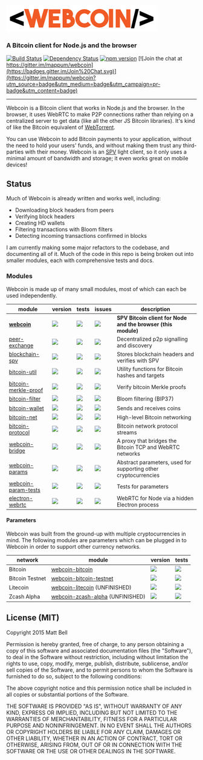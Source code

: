![Webcoin](img/logo.png)

### A Bitcoin client for Node.js and the browser

[![Build Status](https://travis-ci.org/mappum/webcoin.svg?branch=master)](https://travis-ci.org/mappum/webcoin)
[![Dependency Status](https://david-dm.org/mappum/webcoin.svg)](https://david-dm.org/mappum/webcoin)
[![npm version](https://img.shields.io/npm/v/webcoin.svg)](https://www.npmjs.com/package/webcoin)
[![Join the chat at https://gitter.im/mappum/webcoin](https://badges.gitter.im/Join%20Chat.svg)](https://gitter.im/mappum/webcoin?utm_source=badge&utm_medium=badge&utm_campaign=pr-badge&utm_content=badge)

----

Webcoin is a Bitcoin client that works in Node.js and the browser. In the browser, it uses WebRTC to make P2P connections rather than relying on a centralized server to get data (like all the other JS Bitcoin libraries). It's kind of like the Bitcoin equivalent of [WebTorrent](https://github.com/feross/webtorrent).

You can use Webcoin to add Bitcoin payments to your application, without the need to hold your users' funds, and without making them trust any third-parties with their money. Webcoin is an [SPV](https://en.bitcoin.it/wiki/Thin_Client_Security#Simplified_Payment_Verification_.28SPV.29_Clients) light client, so it only uses a minimal amount of bandwidth and storage; it even works great on mobile devices!

## Status

Much of Webcoin is already written and works well, including:

- Downloading block headers from peers
- Verifying block headers
- Creating HD wallets
- Filtering transactions with Bloom filters
- Detecting incoming transactions confirmed in blocks

I am currently making some major refactors to the codebase, and documenting all of it. Much of the code in this repo is being broken out into smaller modules, each with comprehensive tests and docs.

### Modules

Webcoin is made up of many small modules, most of which can each be used independently.

| module | version | tests | issues | description |
|---|---|---|---|---|
| **[webcoin][webcoin]** | [![][webcoin-ni]][webcoin-nu] | [![][webcoin-ti]][webcoin-tu] | [![][webcoin-ii]][webcoin-iu] | **SPV Bitcoin client for Node and the browser (this module)** |
| [peer-exchange][peer-exchange] | [![][peer-exchange-ni]][peer-exchange-nu] | [![][peer-exchange-ti]][peer-exchange-tu] | [![][peer-exchange-ii]][peer-exchange-iu] | Decentralized p2p signalling and discovery |
| [blockchain-spv][blockchain-spv] | [![][blockchain-spv-ni]][blockchain-spv-nu] | [![][blockchain-spv-ti]][blockchain-spv-tu] | [![][blockchain-spv-ii]][blockchain-spv-iu] | Stores blockchain headers and verifies with SPV |
| [bitcoin-util][bitcoin-util] | [![][bitcoin-util-ni]][bitcoin-util-nu] | [![][bitcoin-util-ti]][bitcoin-util-tu] | [![][bitcoin-util-ii]][bitcoin-util-iu] | Utility functions for Bitcoin hashes and targets |
| [bitcoin-merkle-proof][bitcoin-merkle-proof] | [![][bitcoin-merkle-proof-ni]][bitcoin-merkle-proof-nu] | [![][bitcoin-merkle-proof-ti]][bitcoin-merkle-proof-tu] | [![][bitcoin-merkle-proof-ii]][bitcoin-merkle-proof-iu] | Verify bitcoin Merkle proofs |
| [bitcoin-filter][bitcoin-filter] | [![][bitcoin-filter-ni]][bitcoin-filter-nu] | [![][bitcoin-filter-ti]][bitcoin-filter-tu] | [![][bitcoin-filter-ii]][bitcoin-filter-iu] | Bloom filtering (BIP37) |
| [bitcoin-wallet][bitcoin-wallet] | [![][bitcoin-util-ni]][bitcoin-util-nu] | [![][bitcoin-protocol-ti]][bitcoin-protocol-tu] | [![][bitcoin-wallet-ii]][bitcoin-wallet-iu] | Sends and receives coins
| [bitcoin-net][bitcoin-net] | [![][bitcoin-net-ni]][bitcoin-net-nu] | [![][bitcoin-net-ti]][bitcoin-net-tu] | [![][bitcoin-net-ii]][bitcoin-net-iu] | High-level Bitcoin networking |
| [bitcoin-protocol][bitcoin-protocol] | [![][bitcoin-protocol-ni]][bitcoin-protocol-nu] | [![][bitcoin-protocol-ti]][bitcoin-protocol-tu] | [![][bitcoin-protocol-ii]][bitcoin-protocol-iu] | Bitcoin network protocol streams |
| [webcoin-bridge][webcoin-bridge] | [![][webcoin-bridge-ni]][webcoin-bridge-nu] | [![][webcoin-bridge-ti]][webcoin-bridge-tu] | [![][webcoin-bridge-ii]][webcoin-bridge-iu] | A proxy that bridges the Bitcoin TCP and WebRTC networks |
| [webcoin-params][webcoin-params] | [![][webcoin-params-ni]][webcoin-params-nu] | [![][webcoin-params-ti]][webcoin-params-tu] | [![][webcoin-params-ii]][webcoin-params-iu] | Abstract parameters, used for supporting other cryptocurrencies |
| [webcoin-param-tests][webcoin-param-tests] | [![][webcoin-param-tests-ni]][webcoin-param-tests-nu] | [![][webcoin-param-tests-ti]][webcoin-param-tests-tu] | [![][webcoin-param-tests-ii]][webcoin-param-tests-iu] | Tests for parameters |
| [electron-webrtc][electron-webrtc] | [![][electron-webrtc-ni]][electron-webrtc-nu] | [![][electron-webrtc-ti]][electron-webrtc-tu] | [![][electron-webrtc-ii]][electron-webrtc-iu] | WebRTC for Node via a hidden Electron process |

[webcoin]: https://github.com/mappum/webcoin
[webcoin-ni]: https://img.shields.io/npm/v/webcoin.svg
[webcoin-nu]: https://www.npmjs.com/package/webcoin
[webcoin-ti]:https://travis-ci.org/mappum/webcoin.svg?branch=master
[webcoin-tu]: https://travis-ci.org/mappum/webcoin
[webcoin-ii]: https://img.shields.io/github/issues-raw/mappum/webcoin.svg
[webcoin-iu]: https://github.com/mappum/webcoin/issues

[peer-exchange]: https://github.com/mappum/peer-exchange
[peer-exchange-ni]: https://img.shields.io/npm/v/peer-exchange.svg
[peer-exchange-nu]: https://www.npmjs.com/package/peer-exchange
[peer-exchange-ti]:https://travis-ci.org/mappum/peer-exchange.svg?branch=master
[peer-exchange-tu]: https://travis-ci.org/mappum/peer-exchange
[peer-exchange-ii]: https://img.shields.io/github/issues-raw/mappum/peer-exchange.svg
[peer-exchange-iu]: https://github.com/mappum/peer-exchange/issues

[blockchain-spv]: https://github.com/mappum/blockchain-spv
[blockchain-spv-ni]: https://img.shields.io/npm/v/blockchain-spv.svg
[blockchain-spv-nu]: https://www.npmjs.com/package/blockchain-spv
[blockchain-spv-ti]:https://travis-ci.org/mappum/blockchain-spv.svg?branch=master
[blockchain-spv-tu]: https://travis-ci.org/mappum/blockchain-spv
[blockchain-spv-ii]: https://img.shields.io/github/issues-raw/mappum/blockchain-spv.svg
[blockchain-spv-iu]: https://github.com/mappum/blockchain-spv/issues

[bitcoin-util]: https://github.com/mappum/bitcoin-util
[bitcoin-util-ni]: https://img.shields.io/npm/v/bitcoin-util.svg
[bitcoin-util-nu]: https://www.npmjs.com/package/bitcoin-util
[bitcoin-util-ti]: https://travis-ci.org/mappum/bitcoin-util.svg?branch=master
[bitcoin-util-tu]: https://travis-ci.org/mappum/bitcoin-util
[bitcoin-util-ii]: https://img.shields.io/github/issues-raw/mappum/bitcoin-util.svg
[bitcoin-util-iu]: https://github.com/mappum/bitcoin-util/issues

[bitcoin-merkle-proof]: https://github.com/mappum/bitcoin-merkle-proof
[bitcoin-merkle-proof-ni]: https://img.shields.io/npm/v/bitcoin-merkle-proof.svg
[bitcoin-merkle-proof-nu]: https://www.npmjs.com/package/bitcoin-merkle-proof
[bitcoin-merkle-proof-ti]: https://travis-ci.org/mappum/bitcoin-merkle-proof.svg?branch=master
[bitcoin-merkle-proof-tu]: https://travis-ci.org/mappum/bitcoin-merkle-proof
[bitcoin-merkle-proof-ii]: https://img.shields.io/github/issues-raw/mappum/bitcoin-merkle-proof.svg
[bitcoin-merkle-proof-iu]: https://github.com/mappum/bitcoin-merkle-proof/issues

[bitcoin-filter]: https://github.com/mappum/bitcoin-filter
[bitcoin-filter-ni]: https://img.shields.io/npm/v/bitcoin-filter.svg
[bitcoin-filter-nu]: https://www.npmjs.com/package/bitcoin-filter
[bitcoin-filter-ti]: https://travis-ci.org/mappum/bitcoin-filter.svg?branch=master
[bitcoin-filter-tu]: https://travis-ci.org/mappum/bitcoin-filter
[bitcoin-filter-ii]: https://img.shields.io/github/issues-raw/mappum/bitcoin-filter.svg
[bitcoin-filter-iu]: https://github.com/mappum/bitcoin-filter/issues

[bitcoin-wallet]: https://github.com/mappum/bitcoin-wallet
[bitcoin-wallet-ni]: https://img.shields.io/npm/v/bitcoin-wallet.svg
[bitcoin-wallet-nu]: https://www.npmjs.com/package/bitcoin-wallet
[bitcoin-wallet-ti]: https://travis-ci.org/mappum/bitcoin-wallet.svg?branch=master
[bitcoin-wallet-tu]: https://travis-ci.org/mappum/bitcoin-wallet
[bitcoin-wallet-ii]: https://img.shields.io/github/issues-raw/mappum/bitcoin-wallet.svg
[bitcoin-wallet-iu]: https://github.com/mappum/bitcoin-wallet/issues

[bitcoin-net]: https://github.com/mappum/bitcoin-net
[bitcoin-net-ni]: https://img.shields.io/npm/v/bitcoin-net.svg
[bitcoin-net-nu]: https://www.npmjs.com/package/bitcoin-net
[bitcoin-net-ti]: https://travis-ci.org/mappum/bitcoin-net.svg?branch=master
[bitcoin-net-tu]: https://travis-ci.org/mappum/bitcoin-net
[bitcoin-net-ii]: https://img.shields.io/github/issues-raw/mappum/bitcoin-net.svg
[bitcoin-net-iu]: https://github.com/mappum/bitcoin-net/issues

[bitcoin-protocol]: https://github.com/mappum/bitcoin-protocol
[bitcoin-protocol-ni]: https://img.shields.io/npm/v/bitcoin-protocol.svg
[bitcoin-protocol-nu]: https://www.npmjs.com/package/bitcoin-protocol
[bitcoin-protocol-ti]: https://travis-ci.org/mappum/bitcoin-protocol.svg?branch=master
[bitcoin-protocol-tu]: https://travis-ci.org/mappum/bitcoin-protocol
[bitcoin-protocol-ii]: https://img.shields.io/github/issues-raw/mappum/bitcoin-protocol.svg
[bitcoin-protocol-iu]: https://github.com/mappum/bitcoin-protocol/issues

[webcoin-bridge]: https://github.com/mappum/webcoin-bridge
[webcoin-bridge-ni]: https://img.shields.io/npm/v/webcoin-bridge.svg
[webcoin-bridge-nu]: https://www.npmjs.com/package/webcoin-bridge
[webcoin-bridge-ti]: https://travis-ci.org/mappum/webcoin-bridge.svg?branch=master
[webcoin-bridge-tu]: https://travis-ci.org/mappum/webcoin-bridge
[webcoin-bridge-ii]: https://img.shields.io/github/issues-raw/mappum/webcoin-bridge.svg
[webcoin-bridge-iu]: https://github.com/mappum/webcoin-bridge/issues

[webcoin-params]: https://github.com/mappum/webcoin-params
[webcoin-params-ni]: https://img.shields.io/npm/v/webcoin-params.svg
[webcoin-params-nu]: https://www.npmjs.com/package/webcoin-params
[webcoin-params-ti]: https://travis-ci.org/mappum/webcoin-params.svg?branch=master
[webcoin-params-tu]: https://travis-ci.org/mappum/webcoin-params
[webcoin-params-ii]: https://img.shields.io/github/issues-raw/mappum/webcoin-params.svg
[webcoin-params-iu]: https://github.com/mappum/webcoin-params/issues

[webcoin-param-tests]: https://github.com/mappum/webcoin-param-tests
[webcoin-param-tests-ni]: https://img.shields.io/npm/v/webcoin-param-tests.svg
[webcoin-param-tests-nu]: https://www.npmjs.com/package/webcoin-param-tests
[webcoin-param-tests-ti]: https://travis-ci.org/mappum/webcoin-param-tests.svg?branch=master
[webcoin-param-tests-tu]: https://travis-ci.org/mappum/webcoin-param-tests
[webcoin-param-tests-ii]: https://img.shields.io/github/issues-raw/mappum/webcoin-param-tests.svg
[webcoin-param-tests-iu]: https://github.com/mappum/webcoin-param-tests/issues

[electron-webrtc]: https://github.com/mappum/electron-webrtc
[electron-webrtc-ni]: https://img.shields.io/npm/v/electron-webrtc.svg
[electron-webrtc-nu]: https://www.npmjs.com/package/electron-webrtc
[electron-webrtc-ti]: https://travis-ci.org/mappum/electron-webrtc.svg?branch=master
[electron-webrtc-tu]: https://travis-ci.org/mappum/electron-webrtc
[electron-webrtc-ii]: https://img.shields.io/github/issues-raw/mappum/electron-webrtc.svg
[electron-webrtc-iu]: https://github.com/mappum/electron-webrtc/issues

#### Parameters

Webcoin was built from the ground-up with multiple cryptocurrencies in mind. The following modules are parameters which can be plugged in to Webcoin in order to support other currency networks.

| network | module | version | tests |
|---|---|---|---|
| Bitcoin | [webcoin-bitcoin][webcoin-bitcoin] | [![][webcoin-bitcoin-ni]][webcoin-bitcoin-nu] | [![][webcoin-bitcoin-ti]][webcoin-bitcoin-tu] |
| Bitcoin Testnet | [webcoin-bitcoin-testnet][webcoin-bitcoin-testnet] | [![][webcoin-bitcoin-testnet-ni]][webcoin-bitcoin-testnet-nu] | [![][webcoin-bitcoin-testnet-ti]][webcoin-bitcoin-testnet-tu] |
| Litecoin | [webcoin-litecoin][webcoin-litecoin] (UNFINISHED) | [![][webcoin-litecoin-ni]][webcoin-litecoin-nu] | [![][webcoin-litecoin-ti]][webcoin-litecoin-tu] |
| Zcash Alpha | [webcoin-zcash-alpha][webcoin-zcash-alpha] (UNFINISHED) | [![][webcoin-zcash-alpha-ni]][webcoin-zcash-alpha-nu] | [![][webcoin-zcash-alpha-ti]][webcoin-zcash-alpha-tu] |


[webcoin-bitcoin]: https://github.com/mappum/webcoin-bitcoin
[webcoin-bitcoin-ni]: https://img.shields.io/npm/v/webcoin-bitcoin.svg
[webcoin-bitcoin-nu]: https://www.npmjs.com/package/webcoin-bitcoin
[webcoin-bitcoin-ti]: https://travis-ci.org/mappum/webcoin-bitcoin.svg?branch=master
[webcoin-bitcoin-tu]: https://travis-ci.org/mappum/webcoin-bitcoin
[webcoin-bitcoin-ii]: https://img.shields.io/github/issues-raw/mappum/webcoin-bitcoin.svg
[webcoin-bitcoin-iu]: https://github.com/mappum/webcoin-bitcoin/issues

[webcoin-bitcoin-testnet]: https://github.com/mappum/webcoin-bitcoin-testnet
[webcoin-bitcoin-testnet-ni]: https://img.shields.io/npm/v/webcoin-bitcoin-testnet.svg
[webcoin-bitcoin-testnet-nu]: https://www.npmjs.com/package/webcoin-bitcoin-testnet
[webcoin-bitcoin-testnet-ti]: https://travis-ci.org/mappum/webcoin-bitcoin-testnet.svg?branch=master
[webcoin-bitcoin-testnet-tu]: https://travis-ci.org/mappum/webcoin-bitcoin-test
[webcoin-bitcoin-test-ii]: https://img.shields.io/github/issues-raw/mappum/webcoin-bitcoin-test.svg
[webcoin-bitcoin-test-iu]: https://github.com/mappum/webcoin-bitcoin-test/issues

[webcoin-litecoin]: https://github.com/mappum/webcoin-litecoin
[webcoin-litecoin-ni]: https://img.shields.io/npm/v/webcoin-litecoin.svg
[webcoin-litecoin-nu]: https://www.npmjs.com/package/webcoin-litecoin
[webcoin-litecoin-ti]: https://travis-ci.org/mappum/webcoin-litecoin.svg?branch=master
[webcoin-litecoin-tu]: https://travis-ci.org/mappum/webcoin-litecoin
[webcoin-litecoin-ii]: https://img.shields.io/github/issues-raw/mappum/webcoin-litecoin.svg
[webcoin-litecoin-iu]: https://github.com/mappum/webcoin-litecoin/issues

[webcoin-zcash-alpha]: https://github.com/mappum/webcoin-zcash-alpha
[webcoin-zcash-alpha-ni]: https://img.shields.io/npm/v/webcoin-zcash-alpha.svg
[webcoin-zcash-alpha-nu]: https://www.npmjs.com/package/webcoin-zcash-alpha
[webcoin-zcash-alpha-ti]: https://travis-ci.org/mappum/webcoin-zcash-alpha.svg?branch=master
[webcoin-zcash-alpha-tu]: https://travis-ci.org/mappum/webcoin-zcash-alpha
[webcoin-zcash-alpha-ii]: https://img.shields.io/github/issues-raw/mappum/webcoin-zcash-alpha.svg
[webcoin-zcash-alpha-iu]: https://github.com/mappum/webcoin-zcash-alpha/issues

## License (MIT)

Copyright 2015 Matt Bell

Permission is hereby granted, free of charge, to any person obtaining a copy
of this software and associated documentation files (the "Software"), to deal
in the Software without restriction, including without limitation the rights
to use, copy, modify, merge, publish, distribute, sublicense, and/or sell
copies of the Software, and to permit persons to whom the Software is
furnished to do so, subject to the following conditions:

The above copyright notice and this permission notice shall be included in
all copies or substantial portions of the Software.

THE SOFTWARE IS PROVIDED "AS IS", WITHOUT WARRANTY OF ANY KIND, EXPRESS OR
IMPLIED, INCLUDING BUT NOT LIMITED TO THE WARRANTIES OF MERCHANTABILITY,
FITNESS FOR A PARTICULAR PURPOSE AND NONINFRINGEMENT. IN NO EVENT SHALL THE
AUTHORS OR COPYRIGHT HOLDERS BE LIABLE FOR ANY CLAIM, DAMAGES OR OTHER
LIABILITY, WHETHER IN AN ACTION OF CONTRACT, TORT OR OTHERWISE, ARISING FROM,
OUT OF OR IN CONNECTION WITH THE SOFTWARE OR THE USE OR OTHER DEALINGS IN
THE SOFTWARE.
